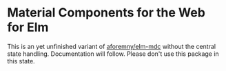 # Material Components for the Web for Elm

This is an yet unfinished variant of [aforemny/elm-mdc][1] without the central state handling. Documentation will follow. Please don't use this package in this state.

[1]: <https://github.com/aforemny/elm-mdc>

